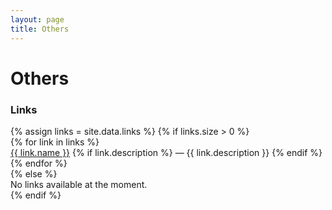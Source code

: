 ```yaml
---
layout: page
title: Others
---
```

<div class="page-title">
    <h1>Others</h1>
</div>

<section class="section">
    <h3 class="section-title">Links</h3>
{% assign links = site.data.links %}
{% if links.size > 0 %}
<div class="link-list">
    {% for link in links %}
    <div class="link-item">
        <a href="{{ link.url }}" target="_blank" class="link-name">{{ link.name }}</a>
        {% if link.description %}
        <span class="link-description">— {{ link.description }}</span>
        {% endif %}
    </div>
    {% endfor %}
</div>
{% else %}
<div class="no-links">No links available at the moment.</div>
{% endif %}
</section>